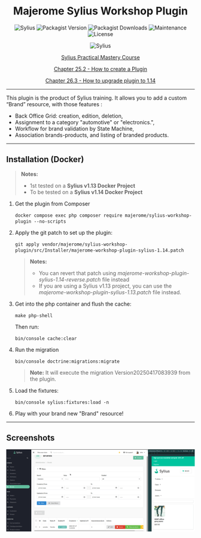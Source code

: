 <h1 align="center">Majerome Sylius Workshop Plugin</h1> 

<div align="center">

![Sylius](https://img.shields.io/badge/sylius-1.14-brightgreen)
![Packagist Version](https://img.shields.io/packagist/v/majerome/sylius-workshop-plugin)
![Packagist Downloads](https://img.shields.io/packagist/dt/majerome/sylius-workshop-plugin)
![Maintenance](https://img.shields.io/maintenance/no/2025)
![License](https://img.shields.io/badge/license-MIT-blue)

![Sylius](https://sylius.com/wp-content/uploads/2021/03/sylius-logo_sylius-logo-light-1024x422.jpg)

[Sylius Practical Mastery Course](https://academy.sylius.com/course/sylius-practical-mastery-course/)

[Chapter 25.2 - How to create a Plugin](https://academy.sylius.com/lesson/25-2-how-to-create-a-plugin/)

[Chapter 26.3 - How to upgrade plugin to 1.14](https://academy.sylius.com/lesson/26-3-how-to-upgrade-plugin-to-1-14/)

</div>

---

<p>
This plugin is the product of Sylius training. 
It allows you to add a custom “Brand” resource, with those features :

- Back Office Grid: creation, edition, deletion,
- Assignment to a category "automotive" or "electronics.",
- Workflow for brand validation by State Machine, 
- Association brands-products, and listing of branded products.
</p>

---

## Installation (Docker)
>**Notes:** 
> - 1st tested on a **Sylius v1.13 Docker Project**
> - To be tested on a **Sylius v1.14 Docker Project**


1. Get the plugin from Composer
    ```
    docker compose exec php composer require majerome/sylius-workshop-plugin --no-scripts
    ```

2. Apply the git patch to set up the plugin:
    ```
    git apply vendor/majerome/sylius-workshop-plugin/src/Installer/majerome-workshop-plugin-sylius-1.14.patch
    ```

    > **Notes:** 
      > - You can revert that patch using *majerome-workshop-plugin-sylius-1.14-reverse.patch* file instead
      > - If you are using a Sylius v1.13 project, you can use the *majerome-workshop-plugin-sylius-1.13.patch* file instead.

3. Get into the php container and flush the cache:
    ```
    make php-shell
    ```
    Then run:
    ```
    bin/console cache:clear
    ```
4. Run the migration
    ```
    bin/console doctrine:migrations:migrate
    ```
    > **Note:** It will execute the migration Version20250417083939 from the plugin.

5. Load the fixtures:
    ```
    bin/console sylius:fixtures:load -n
    ```

6. Play with your brand new "Brand" resource! 

---

## Screenshots

![Demo](https://raw.githubusercontent.com/majerome/sylius-workshop-plugin/master/docs/demo.png)

